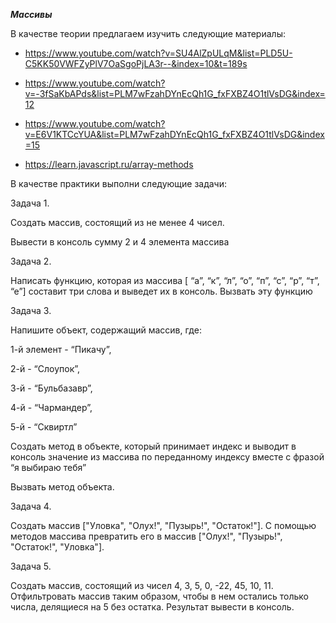 ***Массивы***

В качестве теории предлагаем изучить следующие материалы:

+ https://www.youtube.com/watch?v=SU4AlZpULqM&list=PLD5U-C5KK50VWFZyPlV7OaSgoPjLA3r--&index=10&t=189s

+ https://www.youtube.com/watch?v=-3fSaKbAPds&list=PLM7wFzahDYnEcQh1G_fxFXBZ4O1tlVsDG&index=12

+ https://www.youtube.com/watch?v=E6V1KTCcYUA&list=PLM7wFzahDYnEcQh1G_fxFXBZ4O1tlVsDG&index=15

+ https://learn.javascript.ru/array-methods

В качестве практики выполни следующие задачи:

Задача 1.

Создать массив, состоящий из не менее 4 чисел.

Вывести в консоль сумму 2 и 4 элемента массива

Задача 2.

Написать функцию, которая из массива [ “а”, “к”, “л”, “о”, “п”, “с”, “р”, “т”, “е”] составит три слова и выведет их в консоль. Вызвать эту функцию

Задача 3.

Напишите объект, содержащий массив, где:

1-й элемент - “Пикачу”,

2-й - “Слоупок”,

3-й - “Бульбазавр”,

4-й - “Чармандер”,

5-й - “Сквиртл”

Создать метод в объекте, который принимает индекс и выводит в консоль значение из массива по переданному индексу вместе с фразой “я выбираю тебя”

Вызвать метод объекта.

Задача 4.

Создать массив ["Уловка", "Олух!", "Пузырь!", "Остаток!"]. С помощью методов массива превратить его в массив ["Олух!", "Пузырь!", "Остаток!", "Уловка"].

Задача 5.

Создать массив, состоящий из чисел 4, 3, 5, 0, -22, 45, 10, 11. Отфильтровать массив таким образом, чтобы в нем остались только числа, делящиеся на 5 без остатка. Результат вывести в консоль.